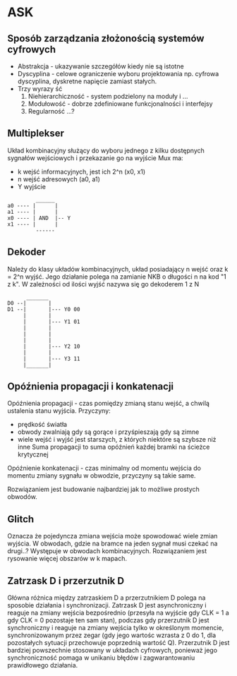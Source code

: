 # ASK
## Sposób zarządzania złożonością systemów cyfrowych
- Abstrakcja - ukazywanie szczegółów kiedy nie są istotne
- Dyscyplina - celowe ograniczenie	wyboru projektowania
np. cyfrowa dyscyplina, dyskretne napięcie zamiast stałych.
- Trzy wyrazy ść
	1. Niehierarchiczność - system podzielony na moduły i ...
	2. Modułowość - dobrze zdefiniowane funkcjonalności i interfejsy
	3. Regularność ...?

## Multiplekser
Układ kombinacyjny służący do wyboru jednego z kilku dostępnych sygnałów wejściowych i przekazanie go na wyjście
Mux ma:
- k wejść informacyjnych, jest ich 2^n (x0, x1)
- n wejść adresowych (a0, a1)
- Y wyjście

```
         ______
a0 ---- |      |
a1 ---- |      |
x0 ---- | AND  |-- Y
x1 ---- |      |
         ------
```
## Dekoder
Należy do klasy układów kombinacyjnych, układ posiadający n wejść oraz k = 2^n wyjść. Jego działanie polega na zamianie NKB o długości n na kod "1 z k". W zależności od ilości wyjść nazywa się go dekoderem 1 z N

```
      _______
D0 --|       |
D1 --|       |--- Y0 00
     |       |
     |       |--- Y1 01
     |       |
     |       |
     |       |
     |       |--- Y2 10
     |       |
     |       |--- Y3 11
     |_______|

```
## Opóźnienia propagacji i konkatenacji
Opóźnienia propagacji - czas pomiędzy zmianą stanu wejść, a chwilą ustalenia stanu wyjścia.
Przyczyny:
- prędkość światła
- obwody zwalniają gdy są gorące i przyśpieszają gdy są zimne
- wiele wejść i wyjść jest starszych, z których niektóre są szybsze niż inne
Suma propagacji to suma opóźnień każdej bramki na ścieżce krytycznej

Opóźnienie konkatenacji - czas minimalny od momentu wejścia do momentu zmiany sygnału w obwodzie, przyczyny są takie same.

Rozwiązaniem jest budowanie najbardziej jak to możliwe prostych obwodów.

## Glitch
Oznacza że pojedyncza zmiana wejścia może spowodować wiele zmian wyjścia. W obwodach, gdzie na bramce na jeden sygnał musi czekać na drugi..? Występuje w obwodach kombinacyjnych.
Rozwiązaniem jest rysowanie więcej obszarów w k mapach.

## Zatrzask D i przerzutnik D

Główna różnica między zatrzaskiem D a przerzutnikiem D polega na sposobie działania i synchronizacji. Zatrzask D jest asynchroniczny i reaguje na zmiany wejścia bezpośrednio (przesyła na wyjście gdy CLK = 1	a gdy CLK = 0 pozostaje ten sam stan), podczas gdy przerzutnik D jest synchroniczny i reaguje na zmiany wejścia tylko w określonym momencie, synchronizowanym przez zegar (gdy jego wartośc wzrasta z 0 do 1, dla pozostałych sytuacji przechowuje poprzednią wartość Q). Przerzutnik D jest bardziej powszechnie stosowany w układach cyfrowych, ponieważ jego synchroniczność pomaga w unikaniu błędów i zagwarantowaniu prawidłowego działania.
